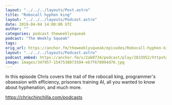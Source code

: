 ```yaml
---
layout: "../../../layouts/Post.astro"
title: "Robocall hyphen king"
layout: "../../../layouts/Podcast.astro"
date: 2019-04-04 14:00:00 UTC
author: ""
categories: podcast theweeklysqueak
podcast: "The Weekly Squeak"
tags:
orig_url: https://anchor.fm/theweeklysqueak/episodes/Robocall-hyphen-king-e3l030
layout: "../../../layouts/Podcast.astro"
podcast_embed: https://anchor.fm/s/2ab8734/podcast/play/2833952/https%3A%2F%2Fd3ctxlq1ktw2nl.cloudfront.net%2Fstaging%2F2019-3-4%2F12348880-44100-2-73b00b8e5e418.m4a
image: images/347957-1547538873594-eb7f678094d76.jpg
---
```

In this episode Chris covers the trail of the robocall king, programmer's obsession with efficiency, prisoners training AI, all you wanted to know about hyphenation, and much more.

https://chrischinchilla.com/podcasts